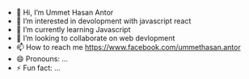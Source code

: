 - 👋 Hi, I’m Ummet Hasan Antor
- 👀 I’m interested in devolopment with javascript react
- 🌱 I’m currently learning Javascript
- 💞️ I’m looking to collaborate on web devlopment
- 📫 How to reach me https://www.facebook.com/ummethasan.antor
- 😄 Pronouns: ...
- ⚡ Fun fact: ...

<!---
Antor789/Antor789 is a ✨ special ✨ repository because its `README.md` (this file) appears on your GitHub profile.
You can click the Preview link to take a look at your changes.
--->
